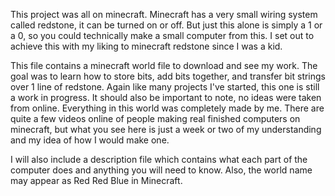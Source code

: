 This project was all on minecraft. Minecraft has a very small 
wiring system called redstone, it can be turned on or off. But
just this alone is simply a 1 or a 0, so you could technically
make a small computer from this. I set out to achieve this with
my liking to minecraft redstone since I was a kid. 

This file contains a minecraft world file to download and see 
my work. The goal was to learn how to store bits, add bits together,
and transfer bit strings over 1 line of redstone. Again like many
projects I've started, this one is still a work in progress. It
should also be important to note, no ideas were taken from online.
Everything in this world was completely made by me. There are quite
a few videos online of people making real finished computers on minecraft,
but what you see here is just a week or two of my understanding and
my idea of how I would make one.

I will also include a description file which contains what each part
of the computer does and anything you will need to know. Also, the
world name may appear as Red Red Blue in Minecraft.